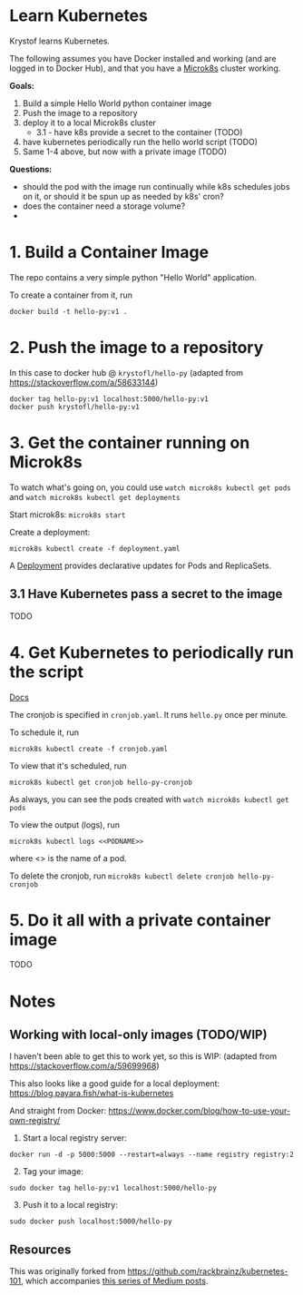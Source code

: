 # Learn Kubernetes

Krystof learns Kubernetes.

The following assumes you have Docker installed and working
(and are logged in to Docker Hub), and that you have a
[Microk8s](https://microk8s.io/#get-started) cluster working.

**Goals:**
1. Build a simple Hello World python container image
2. Push the image to a repository
3. deploy it to a local Microk8s cluster
    - 3.1 - have k8s provide a secret to the container (TODO)
4. have kubernetes periodically run the hello world script (TODO)
5. Same 1-4 above, but now with a private image (TODO)

**Questions:**
- should the pod with the image run continually while k8s schedules jobs on it,
  or should it be spun up as needed by k8s' cron?
- does the container need a storage volume?
-


# 1. Build a Container Image

The repo contains a very simple python "Hello World" application.

To create a container from it, run

    docker build -t hello-py:v1 .


# 2. Push the image to a repository

In this case to docker hub @ `krystofl/hello-py`
(adapted from https://stackoverflow.com/a/58633144)

    docker tag hello-py:v1 localhost:5000/hello-py:v1
    docker push krystofl/hello-py:v1



# 3. Get the container running on Microk8s

To watch what's going on, you could use
`watch microk8s kubectl get pods` and
`watch microk8s kubectl get deployments`

Start microk8s: `microk8s start`

Create a deployment:

    microk8s kubectl create -f deployment.yaml

A [Deployment](https://kubernetes.io/docs/concepts/workloads/controllers/deployment/)
provides declarative updates for Pods and ReplicaSets.


## 3.1 Have Kubernetes pass a secret to the image

TODO


# 4. Get Kubernetes to periodically run the script

[Docs](https://kubernetes.io/docs/tasks/job/automated-tasks-with-cron-jobs/)

The cronjob is specified in `cronjob.yaml`.
It runs `hello.py` once per minute.

To schedule it, run

    microk8s kubectl create -f cronjob.yaml

To view that it's scheduled, run

    microk8s kubectl get cronjob hello-py-cronjob

As always, you can see the pods created with `watch microk8s kubectl get pods`

To view the output (logs), run

    microk8s kubectl logs <<PODNAME>>

where <<PODNAME>> is the name of a pod.

To delete the cronjob, run `microk8s kubectl delete cronjob hello-py-cronjob`



# 5. Do it all with a private container image

TODO










# Notes

## Working with local-only images (TODO/WIP)
I haven't been able to get this to work yet, so this is WIP:
(adapted from https://stackoverflow.com/a/59699968)

This also looks like a good guide for a local deployment:
https://blog.payara.fish/what-is-kubernetes

And straight from Docker: https://www.docker.com/blog/how-to-use-your-own-registry/

1. Start a local registry server:
```
docker run -d -p 5000:5000 --restart=always --name registry registry:2
```

2. Tag your image:
```
sudo docker tag hello-py:v1 localhost:5000/hello-py
```

3. Push it to a local registry:
```
sudo docker push localhost:5000/hello-py
```


## Resources

This was originally forked from https://github.com/rackbrainz/kubernetes-101,
which accompanies
[this series of Medium posts](https://medium.com/rackbrains/kubernetes-101-part-1-8bd033f3ff33).
